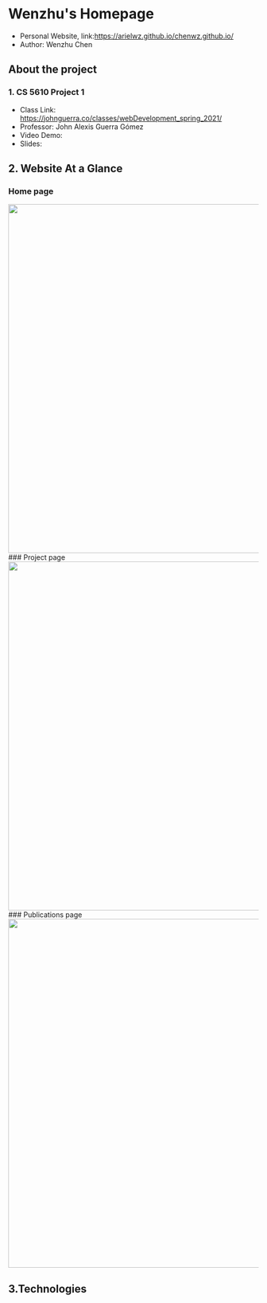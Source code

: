# Wenzhu's Homepage
- Personal Website, link:https://arielwz.github.io/chenwz.github.io/
- Author: Wenzhu Chen

## About the project

### 1. CS 5610 Project 1
- Class Link: https://johnguerra.co/classes/webDevelopment_spring_2021/
- Professor: John Alexis Guerra Gómez
- Video Demo:
- Slides:

## 2. Website At a Glance
### Home page
<div align=center><img width="700px" src="https://user-images.githubusercontent.com/51281099/108012294-dcde7280-6fbd-11eb-8a96-6685b6a80187.png"/></div>
### Project page
<div align=center><img width="700px" src="https://user-images.githubusercontent.com/51281099/108012680-d7cdf300-6fbe-11eb-8a19-91c0a0a7c450.png"/></div>
### Publications page
<div align=center><img width="700px" src="https://user-images.githubusercontent.com/51281099/108015167-714bd380-6fc4-11eb-874f-fb4891e55355.png"/></div>

## 3.Technologies





